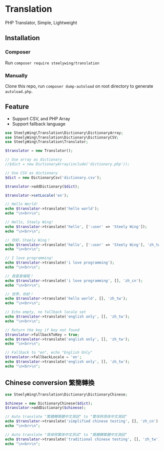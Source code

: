 # Translation
PHP Translator, Simple, Lightweight

## Installation
### Composer
Run `composer require steelywing/translation`

### Manually
Clone this repo, run `composer dump-autoload` on root directory to 
generate `autoload.php`.

## Feature
- Support CSV, and PHP Array
- Support fallback language

```php
use SteelyWing\Translation\Dictionary\DictionaryArray;
use SteelyWing\Translation\Dictionary\DictionaryCSV;
use SteelyWing\Translation\Translator;

$translator = new Translator();

// Use array as dictionary
//$dict = new DictionaryArray(include('dictionary.php'));

// Use CSV as dictionary
$dict = new DictionaryCsv('dictionary.csv');

$translator->addDictionary($dict);

$translator->setLocale('en');

// Hello World!
echo $translator->translate('hello world');
echo "\n<br>\n";

// Hello, Steely Wing!
echo $translator->translate('hello', [':user' => 'Steely Wing']);
echo "\n<br>\n";

// 你好，Steely Wing！
echo $translator->translate('hello', [':user' => 'Steely Wing'], 'zh_tw');
echo "\n<br>\n";

// I love programming!
echo $translator->translate('i love programming');
echo "\n<br>\n";

// 我喜爱编程！
echo $translator->translate('i love programming', [], 'zh_cn');
echo "\n<br>\n";

// 世界，你好！
echo $translator->translate('hello world', [], 'zh_tw');
echo "\n<br>\n";

// Echo empty, no fallback locale set
echo $translator->translate('english only', [], 'zh_tw');
echo "\n<br>\n";

// Return the key if key not found
$translator->fallbackToKey = true;
echo $translator->translate('english only', [], 'zh_tw');
echo "\n<br>\n";

// Fallback to "en", echo "English Only"
$translator->fallbackLocale = 'en';
echo $translator->translate('english only', [], 'zh_tw');
echo "\n<br>\n";
```

## Chinese conversion 繁簡轉換
```php
use SteelyWing\Translation\Dictionary\DictionaryChinese;

$chinese = new DictionaryChinese($dict);
$translator->addDictionary($chinese);

// Auto translate "繁體轉簡體中文測試" to "繁体转简体中文測試"
echo $translator->translate('simplified chinese testing', [], 'zh_cn');
echo "\n<br>\n";

// Auto translate "简体转繁体中文测试" to "簡體轉繁體中文測試"
echo $translator->translate('traditional chinese testing', [], 'zh_tw');
echo "\n<br>\n";
```

